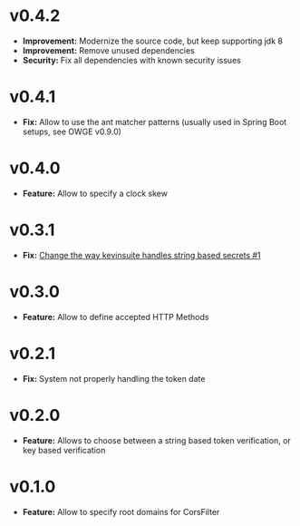 v0.4.2
=========
* __Improvement:__ Modernize the source code, but keep supporting jdk 8
* __Improvement:__ Remove unused dependencies
* __Security:__ Fix all dependencies with known security issues

v0.4.1
=========
* __Fix:__ Allow to use the ant matcher patterns (usually used in Spring Boot setups, see OWGE v0.9.0)

v0.4.0
========

* __Feature:__ Allow to specify a clock skew

v0.3.1
========
* __Fix:__ [Change the way kevinsuite handles string based secrets #1](https://github.com/KevinGuancheDarias/kevinsuite-java-rest-commons/issues/1)

v0.3.0
========
* __Feature:__ Allow to define accepted HTTP Methods

v0.2.1
========
* __Fix:__ System not properly handling the token date


v0.2.0
=========
* __Feature:__ Allows to choose between a string based token verification, or key based verification

v0.1.0
=========

* __Feature:__ Allow to specify root domains for CorsFilter